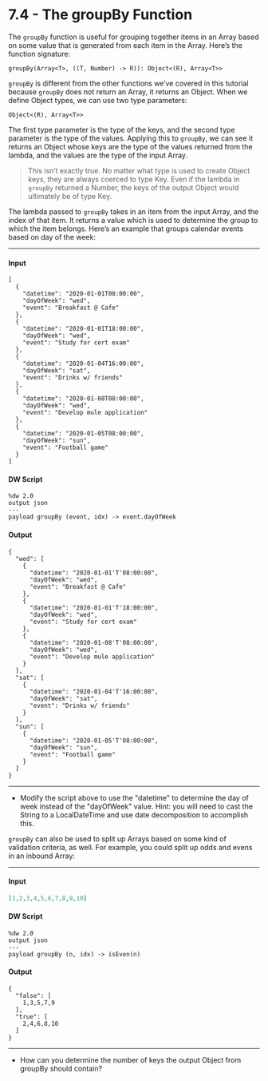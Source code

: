# 7.4 - The groupBy Function

The `groupBy` function is useful for grouping together items in an Array based on some value that is generated from each item in the Array. Here’s the function signature:
```
groupBy(Array<T>, ((T, Number) -> R)): Object<(R), Array<T>>
```
`groupBy` is different from the other functions we’ve covered in this tutorial because `groupBy` does not return an Array, it returns an Object. When we define Object types, we can use two type parameters:
```
Object<(R), Array<T>>
```
The first type parameter is the type of the keys, and the second type parameter is the type of the values. Applying this to `groupBy`, we can see it returns an Object whose keys are the type of the values returned from the lambda, and the values are the type of the input Array.

> This isn’t exactly true. No matter what type is used to create Object keys, they are always coerced to type Key. Even if the lambda in `groupBy` returned a Number, the keys of the output Object would ultimately be of type Key.

The lambda passed to `groupBy` takes in an item from the input Array, and the index of that item. It returns a value which is used to determine the group to which the item belongs. Here’s an example that groups calendar events based on day of the week:

---
#### Input
```
[
  {
    "datetime": "2020-01-01T08:00:00",
    "dayOfWeek": "wed",
    "event": "Breakfast @ Cafe"
  },
  {
    "datetime": "2020-01-01T18:00:00",
    "dayOfWeek": "wed",
    "event": "Study for cert exam"
  },
  {
    "datetime": "2020-01-04T16:00:00",
    "dayOfWeek": "sat",
    "event": "Drinks w/ friends"
  },
  {
    "datetime": "2020-01-08T08:00:00",
    "dayOfWeek": "wed",
    "event": "Develop mule application"
  },
  {
    "datetime": "2020-01-05T08:00:00",
    "dayOfWeek": "sun",
    "event": "Football game"
  }
]
```
#### DW Script
```
%dw 2.0
output json
---
payload groupBy (event, idx) -> event.dayOfWeek
```
#### Output
```
{
  "wed": [
    {
      "datetime": "2020-01-01'T'08:00:00",
      "dayOfWeek": "wed",
      "event": "Breakfast @ Cafe"
    },
    {
      "datetime": "2020-01-01'T'18:00:00",
      "dayOfWeek": "wed",
      "event": "Study for cert exam"
    },
    {
      "datetime": "2020-01-08'T'08:00:00",
      "dayOfWeek": "wed",
      "event": "Develop mule application"
    }
  ],
  "sat": [
    {
      "datetime": "2020-01-04'T'16:00:00",
      "dayOfWeek": "sat",
      "event": "Drinks w/ friends"
    }
  ],
  "sun": [
    {
      "datetime": "2020-01-05'T'08:00:00",
      "dayOfWeek": "sun",
      "event": "Football game"
    }
  ]
}
```
---

- Modify the script above to use the "datetime" to determine the day of week instead of the "dayOfWeek" value. Hint: you will need to cast the String to a LocalDateTime and use date decomposition to accomplish this.

`groupBy` can also be used to split up Arrays based on some kind of validation criteria, as well. For example, you could split up odds and evens in an inbound Array:

---
#### Input
```json
[1,2,3,4,5,6,7,8,9,10]
```
#### DW Script
```dw
%dw 2.0
output json
---
payload groupBy (n, idx) -> isEven(n)
```
#### Output
```
{
  "false": [
    1,3,5,7,9
  ],
  "true": [
    2,4,6,8,10
  ]
}
```
---

- How can you determine the number of keys the output Object from groupBy should contain?
